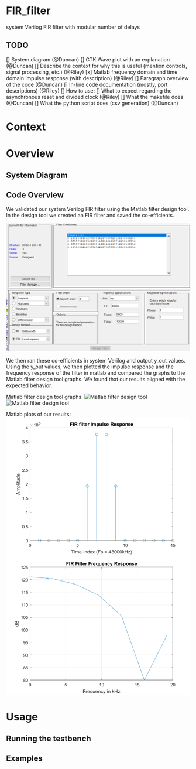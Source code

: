 # FIR_filter
system Verilog FIR filter with modular number of delays

## TODO

[] System diagram (@Duncan)
[] GTK Wave plot with an explanation (@Duncan)
[] Describe the context for why this is useful (mention controls, signal processing, etc.) (@Riley)
[x] Matlab frequency domain and time domain impulse response (with description) (@Riley)
[] Paragraph overview of the code (@Duncan)
[] In-line code documentation (mostly, port descriptions) (@Riley)
[] How to use:
    [] What to expect regarding the asynchronous reset and divided clock (@Riley)
    [] What the makefile does (@Duncan)
    [] What the python script does (csv generation) (@Duncan)

# Context

# Overview

## System Diagram

## Code Overview

We validated our system Verilog FIR filter using the Matlab filter design tool. In the design tool we created an FIR filter and saved the co-efficients. 

![Matlab filter design tool](/readme_materials/filter_design_coeffs.png)

We then ran these co-efficients in system Verilog and output y_out values. Using the y_out values, we then plotted the impulse response and the frequency response of the filter in matlab and compared the graphs to the Matlab filter design tool graphs. We found that our results aligned with the expected behavior.

Matlab filter design tool graphs:
![Matlab filter design tool](/readme_materials/filter_impulse_response.png)
![Matlab filter design tool](/readme_materials/filter_freq_response.png)

Matlab plots of our results:
![Matlab filter design tool](/readme_materials/impulse_response_plot.png)
![Matlab filter design tool](/readme_materials/frequency_response_plot.png)


# Usage

## Running the testbench

## Examples
